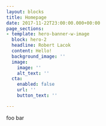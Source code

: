 ```yaml
---
layout: blocks
title: Homepage
date: 2017-11-22T23:00:00.000+00:00
page_sections:
- template: hero-banner-w-image
  block: hero-2
  headline: Robert Lacok
  content: Hello!
  background_image: ''
  image:
    image: ''
    alt_text: ''
  cta:
    enabled: false
    url: ''
    button_text: ''

---
```

foo bar
